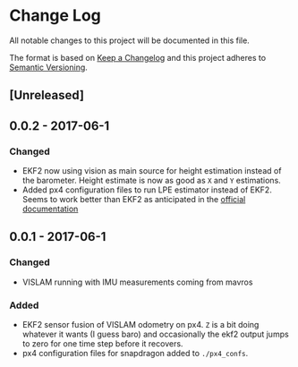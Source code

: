 # Change Log
All notable changes to this project will be documented in this file.

The format is based on [Keep a Changelog](http://keepachangelog.com/)
and this project adheres to [Semantic Versioning](http://semver.org/).

## [Unreleased]

## 0.0.2 - 2017-06-1
### Changed
- EKF2 now using vision as main source for height estimation instead of the barometer. Height estimate is now as good as `X` and `Y` estimations.
- Added px4 configuration files to run LPE estimator instead of EKF2. Seems to work better than EKF2 as anticipated in the [official documentation](https://dev.px4.io/en/ros/external_position_estimation.html)

## 0.0.1 - 2017-06-1
### Changed
- VISLAM running with IMU measurements coming from mavros

### Added
- EKF2 sensor fusion of VISLAM odometry on px4. `Z` is a bit doing whatever it wants (I guess baro) and occasionally the ekf2 output jumps to zero for one time step before it recovers. 
- px4 configuration files for snapdragon added to `./px4_confs`.
